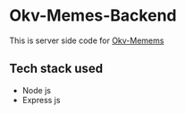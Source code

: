 # Okv-Memes-Backend
This is server side code for [Okv-Memems](https://okvmemes.netlify.app/)

## Tech stack used
- Node js
- Express js
